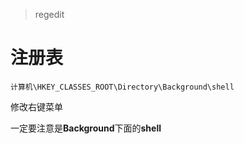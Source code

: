 > regedit

# 注册表

`计算机\HKEY_CLASSES_ROOT\Directory\Background\shell`

修改右键菜单

一定要注意是**Background**下面的**shell**

